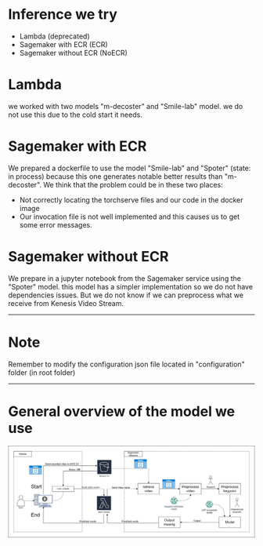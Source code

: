 # Inference we try

* Lambda (deprecated)
* Sagemaker with ECR (ECR)
* Sagemaker without ECR (NoECR)

# Lambda

we worked with two models "m-decoster" and "Smile-lab" model. we do not use this due to the cold start it needs.

# Sagemaker with ECR

We prepared a dockerfile to use the model "Smile-lab" and "Spoter" (state: in process) because this one generates notable better results than "m-decoster". We think that the problem could be in these two places:

 * Not correctly locating the torchserve files and our code in the docker image  
 * Our invocation file is not well implemented and this causes us to get some error messages.

# Sagemaker without ECR

We prepare in a jupyter notebook from the Sagemaker service using the "Spoter" model. this model has a simpler implementation so we do not have dependencies issues. But we do not know if we can preprocess what we receive from Kenesis Video Stream.

---------------------
# Note

Remember to modify the configuration json file located in "configuration" folder (in root folder) 

---------------------
# General overview of the model we use

<p align="center">
  <img src="./inference-process.jpg" alt="inference" width="738">
</p>